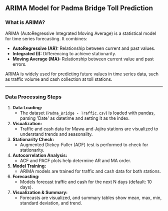 ## ARIMA Model for Padma Bridge Toll Prediction

### What is ARIMA?
ARIMA (AutoRegressive Integrated Moving Average) is a statistical model for time series forecasting. It combines:
- **AutoRegressive (AR):** Relationship between current and past values.
- **Integrated (I):** Differencing to achieve stationarity.
- **Moving Average (MA):** Relationship between current value and past errors.

ARIMA is widely used for predicting future values in time series data, such as traffic volume and cash collection at toll stations.

---

### Data Processing Steps
1. **Data Loading:**
   - The dataset (`Padma_Bridge - Traffic.csv`) is loaded with pandas, parsing 'Date' as datetime and setting it as the index.
2. **Visualization:**
   - Traffic and cash data for Mawa and Jajira stations are visualized to understand trends and seasonality.
3. **Stationarity Check:**
   - Augmented Dickey-Fuller (ADF) test is performed to check for stationarity.
4. **Autocorrelation Analysis:**
   - ACF and PACF plots help determine AR and MA order.
5. **Model Training:**
   - ARIMA models are trained for traffic and cash data for both stations.
6. **Forecasting:**
   - Models forecast traffic and cash for the next N days (default: 10 days).
7. **Visualization & Summary:**
   - Forecasts are visualized, and summary tables show mean, max, min, standard deviation, and trend.